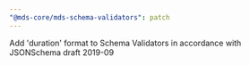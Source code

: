 ```yaml
---
"@mds-core/mds-schema-validators": patch
---
```


Add 'duration' format to Schema Validators in accordance with JSONSchema draft 2019-09

